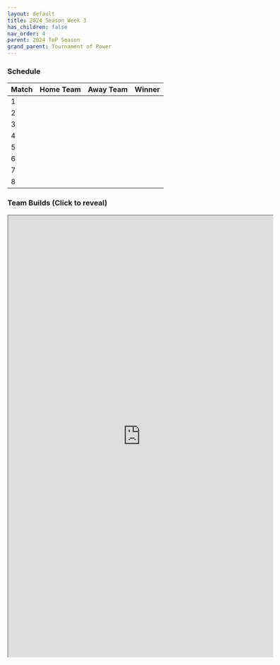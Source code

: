 ```yaml
---
layout: default
title: 2024 Season Week 3
has_children: false
nav_order: 4
parent: 2024 ToP Season
grand_parent: Tournament of Power
---
```


### Schedule

| Match | Home Team | Away Team | Winner |
|:------|:----------|:----------|:-------|
| 1     |           |           |        |
| 2     |           |           |        |
| 3     |           |           |        |
| 4     |           |           |        |
| 5     |           |           |        |
| 6     |           |           |        |
| 7     |           |           |        |
| 8     |           |           |        |



### Team Builds (Click to reveal)

<iframe width=600 height=1000 scrolling="yes" src="https://docs.google.com/document/d/e/2PACX-1vQ5VB8lf1tZSvlSNWuI9g2al2aNYxB5lYTfUUO7EcQyFUqCFyYArkMGCnmwmQdw7IvK7K77iVY4Xp-m/pub?embedded=true"></iframe>
